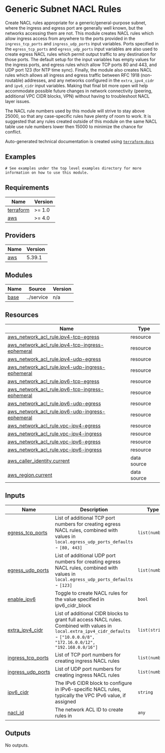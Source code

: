 # Generic Subnet NACL Rules

Create NACL rules appropriate for a generic/general-purpose subnet, where the ingress and egress port are generally well
known, but the networks accessing them are not.  This module creates NACL rules which allow ingress access from anywhere
to the ports provided in the `ingress_tcp_ports` and `ingress_udp_ports` input variables.  Ports specified in the
`egress_tcp_ports` and `egress_udp_ports` input variables are also used to create egress NACL rules which permit
output traffic to any destination for those ports.  The default setup for the input variables has empty values for the
ingress ports, and egress rules which allow TCP ports 80 and 443, and UDP port 123 (for NTP time sync).  Finally, the
module also creates NACL rules which allows all ingress and egress traffic between RFC 1918 (non-routable) addresses, and
any networks configured in the `extra_ipv4_cidr` and `ipv6_cidr` input variables.  Making that final bit more open will
help accommodate possible future changes in network connectivity (peering, additional VPC CIDR blocks, VPN) without
having to troubleshoot NACL layer issues.

The NACL rule numbers used by this module will strive to stay above 25000, so that any case-specific rules have plenty of
room to work.  It is suggested that any rules created outside of this module on the same NACL table use rule numbers lower
then 15000 to minimize the chance for conflict.
<!-- BEGINNING OF PRE-COMMIT-TERRAFORM DOCS HOOK -->

Auto-generated technical documentation is created using [`terraform-docs`](https://terraform-docs.io/)
## Examples

```hcl
# See examples under the top level examples directory for more information on how to use this module.
```

## Requirements

| Name | Version |
|------|---------|
| <a name="requirement_terraform"></a> [terraform](#requirement\_terraform) | >= 1.0 |
| <a name="requirement_aws"></a> [aws](#requirement\_aws) | >= 4.0 |

## Providers

| Name | Version |
|------|---------|
| <a name="provider_aws"></a> [aws](#provider\_aws) | 5.39.1 |

## Modules

| Name | Source | Version |
|------|--------|---------|
| <a name="module_base"></a> [base](#module\_base) | ../service | n/a |

## Resources

| Name | Type |
|------|------|
| [aws_network_acl_rule.ipv4-tcp-egress](https://registry.terraform.io/providers/hashicorp/aws/latest/docs/resources/network_acl_rule) | resource |
| [aws_network_acl_rule.ipv4-tcp-ingress-ephemeral](https://registry.terraform.io/providers/hashicorp/aws/latest/docs/resources/network_acl_rule) | resource |
| [aws_network_acl_rule.ipv4-udp-egress](https://registry.terraform.io/providers/hashicorp/aws/latest/docs/resources/network_acl_rule) | resource |
| [aws_network_acl_rule.ipv4-udp-ingress-ephemeral](https://registry.terraform.io/providers/hashicorp/aws/latest/docs/resources/network_acl_rule) | resource |
| [aws_network_acl_rule.ipv6-tcp-egress](https://registry.terraform.io/providers/hashicorp/aws/latest/docs/resources/network_acl_rule) | resource |
| [aws_network_acl_rule.ipv6-tcp-ingress-ephemeral](https://registry.terraform.io/providers/hashicorp/aws/latest/docs/resources/network_acl_rule) | resource |
| [aws_network_acl_rule.ipv6-udp-egress](https://registry.terraform.io/providers/hashicorp/aws/latest/docs/resources/network_acl_rule) | resource |
| [aws_network_acl_rule.ipv6-udp-ingress-ephemeral](https://registry.terraform.io/providers/hashicorp/aws/latest/docs/resources/network_acl_rule) | resource |
| [aws_network_acl_rule.vpc-ipv4-egress](https://registry.terraform.io/providers/hashicorp/aws/latest/docs/resources/network_acl_rule) | resource |
| [aws_network_acl_rule.vpc-ipv4-ingress](https://registry.terraform.io/providers/hashicorp/aws/latest/docs/resources/network_acl_rule) | resource |
| [aws_network_acl_rule.vpc-ipv6-egress](https://registry.terraform.io/providers/hashicorp/aws/latest/docs/resources/network_acl_rule) | resource |
| [aws_network_acl_rule.vpc-ipv6-ingress](https://registry.terraform.io/providers/hashicorp/aws/latest/docs/resources/network_acl_rule) | resource |
| [aws_caller_identity.current](https://registry.terraform.io/providers/hashicorp/aws/latest/docs/data-sources/caller_identity) | data source |
| [aws_region.current](https://registry.terraform.io/providers/hashicorp/aws/latest/docs/data-sources/region) | data source |

## Inputs

| Name | Description | Type | Default | Required |
|------|-------------|------|---------|:--------:|
| <a name="input_egress_tcp_ports"></a> [egress\_tcp\_ports](#input\_egress\_tcp\_ports) | List of additional TCP port numbers for creating egress NACL rules, combined with values in `local.egress_udp_ports_defaults` - `[80, 443]` | `list(number)` | `[]` | no |
| <a name="input_egress_udp_ports"></a> [egress\_udp\_ports](#input\_egress\_udp\_ports) | List of additional UDP port numbers for creating egress NACL rules, combined with values in `local.egress_udp_ports_defaults` - `[123]` | `list(number)` | `[]` | no |
| <a name="input_enable_ipv6"></a> [enable\_ipv6](#input\_enable\_ipv6) | Toggle to create NACL rules for the value specified in ipv6\_cidr\_block | `bool` | `false` | no |
| <a name="input_extra_ipv4_cidr"></a> [extra\_ipv4\_cidr](#input\_extra\_ipv4\_cidr) | List of additional CIDR blocks to grant full access NACL rules.<br>  Combined with values in `local.extra_ipv4_cidr_defaults` - `["10.0.0.0/8", "172.16.0.0/12", "192.168.0.0/16"]` | `list(string)` | `[]` | no |
| <a name="input_ingress_tcp_ports"></a> [ingress\_tcp\_ports](#input\_ingress\_tcp\_ports) | List of TCP port numbers for creating ingress NACL rules | `list(number)` | `[]` | no |
| <a name="input_ingress_udp_ports"></a> [ingress\_udp\_ports](#input\_ingress\_udp\_ports) | List of UDP port numbers for creating ingress NACL rules | `list(number)` | `[]` | no |
| <a name="input_ipv6_cidr"></a> [ipv6\_cidr](#input\_ipv6\_cidr) | The IPv6 CIDR block to configure in IPv6-specific NACL rules, typically the VPC IPv6 value, if assigned | `string` | `null` | no |
| <a name="input_nacl_id"></a> [nacl\_id](#input\_nacl\_id) | The network ACL ID to create rules in | `any` | n/a | yes |

## Outputs

No outputs.


<!-- END OF PRE-COMMIT-TERRAFORM DOCS HOOK -->
